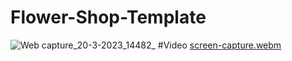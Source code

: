 # Flower-Shop-Template
![Web capture_20-3-2023_14482_](https://user-images.githubusercontent.com/118050961/226325101-03afffa3-cd08-4b0a-86b7-5772ae8b6d8e.jpeg)
#Video
[screen-capture.webm](https://user-images.githubusercontent.com/118050961/226093286-90d92e9e-3621-4a46-9b9b-8d586908037b.webm)
